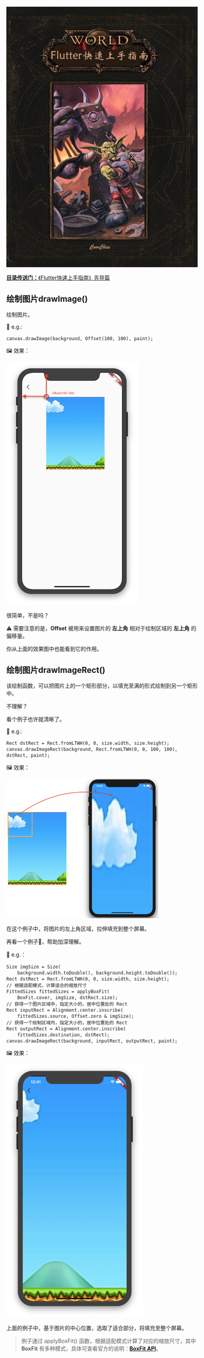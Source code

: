 [![](https://raw.githubusercontent.com/chenBingX/img/master/Flutter/Flutter快速上手指南封面2.JPG)](https://juejin.im/post/5c8f8e62e51d456a0f23d0fe)

[**目录传送门：**《Flutter快速上手指南》先导篇](https://juejin.im/post/5c8f8e62e51d456a0f23d0fe)  

## 绘制图片drawImage()

绘制图片。  

🌰 e.g.: 

```
canvas.drawImage(background, Offset(100, 100), paint);
```

🖼 效果：  

![](https://raw.githubusercontent.com/chenBingX/img/master/Flutter/image.png)  

很简单，不是吗？  

⚠️ 需要注意的是，**Offset** 被用来设置图片的 **左上角** 相对于绘制区域的 **左上角** 的偏移量。  

你从上面的效果图中也能看到它的作用。  

## 绘制图片drawImageRect()

该绘制函数，可以把图片上的一个矩形部分，以填充至满的形式绘制到另一个矩形中。   

不理解？

看个例子也许就清晰了。  

🌰 e.g.:   


```
Rect dstRect = Rect.fromLTWH(0, 0, size.width, size.height);
canvas.drawImageRect(background, Rect.fromLTWH(0, 0, 100, 100), dstRect, paint);
```

🖼 效果：   

![](https://raw.githubusercontent.com/chenBingX/img/master/Flutter/imgrect.png)

在这个例子中，将图片的左上角区域，拉伸填充到整个屏幕。   

再看一个例子🌰，帮助加深理解。  

🌰 e.g.：  

```
Size imgSize = Size(
    background.width.toDouble(), background.height.toDouble());
Rect dstRect = Rect.fromLTWH(0, 0, size.width, size.height);
// 根据适配模式，计算适合的缩放尺寸
FittedSizes fittedSizes = applyBoxFit(
    BoxFit.cover, imgSize, dstRect.size);
// 获得一个图片区域中，指定大小的，居中位置处的 Rect
Rect inputRect = Alignment.center.inscribe(
    fittedSizes.source, Offset.zero & imgSize);
// 获得一个绘制区域内，指定大小的，居中位置处的 Rect
Rect outputRect = Alignment.center.inscribe(
    fittedSizes.destination, dstRect);
canvas.drawImageRect(background, inputRect, outputRect, paint);
```

🖼 效果：   

![](https://raw.githubusercontent.com/chenBingX/img/master/Flutter/imgrect2.png)

上面的例子中，基于图片的中心位置，选取了适合部分，将填充至整个屏幕。  

> 例子通过 applyBoxFit() 函数，根据适配模式计算了对应的缩放尺寸，其中 **BoxFit** 有多种模式，具体可查看官方的说明：[**BoxFit API**](https://docs.flutter.io/flutter/painting/BoxFit-class.html)。  





